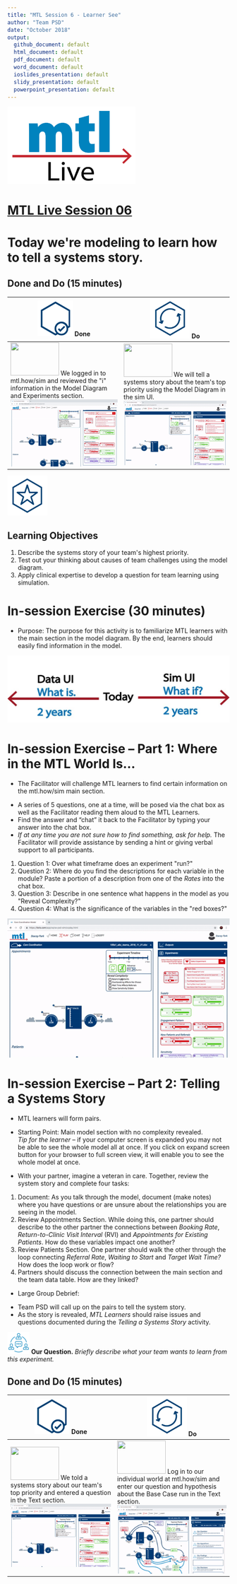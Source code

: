 ```yaml
---
title: "MTL Session 6 - Learner See"
author: "Team PSD"
date: "October 2018"
output: 
  github_document: default
  html_document: default
  pdf_document: default
  word_document: default
  ioslides_presentation: default
  slidy_presentation: default
  powerpoint_presentation: default
---
```


<img src = "https://github.com/lzim/teampsd/blob/master/resources/logos/mtl_live_sq_sm.png"
     height = "175" width = "290">  

# [MTL Live Session 06](https://github.com/lzim/teampsd/blob/master/mtl_facilitate_workgroup/mtl_live_guide/mtl_live_session06_see.Rmd "MTL Live Session 06")

# Today we're modeling to learn how to tell a systems story.

## Done and Do (15 minutes)
<!-- Do/Done Tables -->
| <img src = "https://github.com/lzim/teampsd/blob/master/resources/icons/done.png" height = "80" width = "80"> **Done** | <img src = "https://github.com/lzim/teampsd/blob/master/resources/icons/do.png" height = "90" width = "90"> **Do** |
| --- | --- | 
|[<img src = "https://raw.githubusercontent.com/lzim/teampsd/master/resources/logos/mtl_how_sim.png" height = "75" width = "110">](http://mtl.how/sim)  We logged in to mtl.how/sim and reviewed the "i" information in the Model Diagram and Experiments section. ![](https://raw.githubusercontent.com/lzim/teampsd/master/resources/gifs/sim_ui_3.gif)| [<img src = "https://raw.githubusercontent.com/lzim/teampsd/master/resources/logos/mtl_how_sim.png" height = "75" width = "110">](http://mtl.how/sim)  We will tell a systems story about the team's top priority using the Model Diagram in the sim UI. ![](https://raw.githubusercontent.com/lzim/teampsd/master/resources/gifs/sim_ui_4.gif)| 


<!-- Learning Objectives Icon --> 
<img src = "https://github.com/lzim/teampsd/blob/master/resources/icons/learning_objectives.png" height = "90" width = "90" style ="display: inline-block"/> 

## Learning Objectives

1. Describe the systems story of your team's highest priority. 
2. Test out your thinking about causes of team challenges using the model diagram.
3. Apply clinical expertise to develop a question for team learning using simulation.

# In-session Exercise (30 minutes)

* Purpose: The purpose for this activity is to familiarize MTL learners with the main section in the model diagram. By the end, learners should easily find information in the model.  

<img src = "https://raw.githubusercontent.com/lzim/teampsd/master/resources/illustrations/data_ui_sim_ui.png">

# **In-session Exercise – Part 1: Where in the MTL World Is…**  

* The Facilitator will challenge MTL learners to find certain information on the mtl.how/sim main section.
+ A series of 5 questions, one at a time, will be posed via the chat box as well as the Facilitator reading them aloud to the MTL Learners.  
+ Find the answer and “chat” it back to the Facilitator by typing your answer into the chat box.  
+ *If at any time you are not sure how to find something, ask for help.* The Facilitator will provide assistance by sending a hint or giving verbal support to all participants.  

1. Question 1: Over what timeframe does an experiment "run?"  
2. Question 2: Where do you find the descriptions for each variable in the module? Paste a portion of a description from one of the *Rates* into the chat box.  
3. Question 3: Describe in one sentence what happens in the model as you "Reveal Complexity?"  
4. Question 4: What is the significance of the variables in the "red boxes?"  

![](https://raw.githubusercontent.com/lzim/teampsd/master/resources/gifs/sim_ui_4.gif)

# **In-session Exercise – Part 2: Telling a Systems Story**  

* MTL learners will form pairs.  
* Starting Point: Main model section with no complexity revealed.  
*Tip for the learner* – if your computer screen is expanded you may not be able to see the whole model all at once. If you click on expand screen button for your browser to full screen view, it will enable you to see the whole model at once.  

* With your partner, imagine a veteran in care. Together, review the system story and complete four tasks:  
1. Document: As you talk through the model, document (make notes) where you have questions or are unsure about the relationships you are seeing in the model.
2. Review Appointments Section. While doing this, one partner should describe to the other partner the connections between *Booking Rate*, *Return-to-Clinic Visit Interval* (RVI) and *Appointments for Existing Patients*.  How do these variables impact one another? 
3. Review Patients Section. One partner should walk the other through the loop connecting *Referral Rate*, *Waiting to Start* and *Target Wait Time?* How does the loop work or flow?  
4. Partners should discuss the connection between the main section and the team data table. How are they linked?

* Large Group Debrief: 
+ Team PSD will call up on the pairs to tell the system story.
+ As the story is revealed, *MTL Learners* should raise issues and questions documented during the *Telling a Systems Story* activity.

[<img src = "https://raw.githubusercontent.com/lzim/teampsd/master/resources/icons/mtl_question.png" height = "50" width = "50" style = "display: inline-block"/>](http://mtl.how/sim) **Our Question.** *Briefly describe what your team wants to learn from this experiment.* 

## Done and Do (15 minutes)
<!-- Do/Done Tables -->
| <img src = "https://github.com/lzim/teampsd/blob/master/resources/icons/done.png" height = "80" width = "80"> **Done** | <img src = "https://github.com/lzim/teampsd/blob/master/resources/icons/do.png" height = "90" width = "90"> **Do** |
| --- | --- | 
| [<img src = "https://raw.githubusercontent.com/lzim/teampsd/master/resources/logos/mtl_how_sim.png" height = "75" width = "110">](http://mtl.how/sim) We told a systems story about our team's top priority and entered a question in the Text section. ![](https://raw.githubusercontent.com/lzim/teampsd/master/resources/gifs/sim_ui_4.gif)| [<img src = "https://raw.githubusercontent.com/lzim/teampsd/master/resources/logos/mtl_how_sim.png" height = "75" width = "110">](http://mtl.how/sim) Log in to our individual world at mtl.how/sim and enter our question and hypothesis about the Base Case run in the Text section. ![](https://raw.githubusercontent.com/lzim/teampsd/master/resources/gifs/sim_ui_5.gif)|

